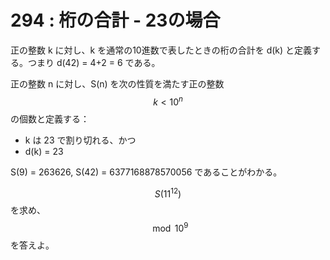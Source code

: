 # 294 : 桁の合計 - 23の場合

正の整数 k に対し、k を通常の10進数で表したときの桁の合計を d\(k\) と定義する。つまり d\(42\) = 4+2 = 6 である。

正の整数 n に対し、S\(n\) を次の性質を満たす正の整数$$k < 10^n$$の個数と定義する：

* k は 23 で割り切れる、かつ
* d\(k\) = 23

S\(9\) = 263626, S\(42\) = 6377168878570056 であることがわかる。

$$S(11^{12})$$を求め、$$\mod 10^9$$を答えよ。

